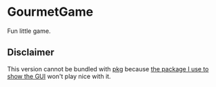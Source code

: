 # GourmetGame
Fun little game.

## Disclaimer
This version cannot be bundled with [pkg](https://github.com/vercel/pkg) because [the package I use to show the GUI](https://github.com/bat-tomr/dialog-node) won't play nice with it.